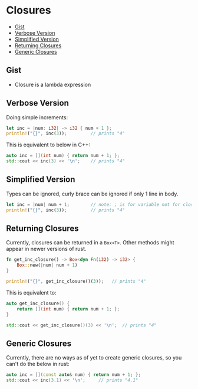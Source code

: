 # Closures

- [Gist](#gist)
- [Verbose Version](#verbose-version)
- [Simplified Version](#simplified-version)
- [Returning Closures](#returning-closures)
- [Generic Closures](#generic-closures)

## Gist
- Closure is a lambda expression

## Verbose Version
Doing simple increments:
```rust
let inc = |num: i32| -> i32 { num + 1 };
println!("{}", inc(3));         // prints "4"
```

This is equivalent to below in C++:
```cpp
auto inc = [](int num) { return num + 1; };
std::cout << inc(3) << '\n';    // prints "4"
```

## Simplified Version
Types can be ignored, curly brace can be ignored if only 1 line in body.
```rust
let inc = |num| num + 1;        // note: ; is for variable not for closure body
println!("{}", inc(3));         // prints "4"
```

## Returning Closures
Currently, closures can be returned in a `Box<T>`. Other methods might appear in newer versions of rust.
```rust
fn get_inc_closure() -> Box<dyn Fn(i32) -> i32> {
    Box::new(|num| num + 1)
}

println!("{}", get_inc_closure()(3));   // prints "4"
```

This is equivalent to:
```cpp
auto get_inc_closure() {
    return [](int num) { return num + 1; };
}

std::cout << get_inc_closure()(3) << '\n';  // prints "4"
```

## Generic Closures
Currently, there are no ways as of yet to create generic closures, so you can't do the below in rust:
```cpp
auto inc = [](const auto& num) { return num + 1; };
std::cout << inc(3.1) << '\n';     // prints "4.1"
```
